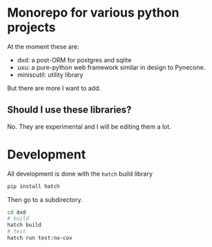 # Monorepo for various python projects

At the moment these are:
- dxd: a post-ORM for postgres and sqlite
- uxu: a pure-python web framework similar in design to Pynecone.
- miniscutil: utility library

But there are more I want to add.

## Should I use these libraries?

No. They are experimental and I will be editing them a lot.



# Development

All development is done with the `hatch` build library

```sh
pip install hatch
```

Then go to a subdirectory.

```sh
cd dxd
# build
hatch build
# test
hatch run test:no-cov
```
